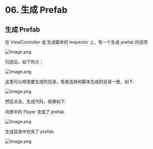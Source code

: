 ﻿# 06. 生成 Prefab

## 生成 Prefab

在 ViewController 或 生成脚本的 Inspector 上，有一个生成 prefab 的选项

![Image.png](https://file.liangxiegame.com/f88d06e7-2b95-47fe-ac91-c446fc550447.png)

勾选后，如下所示：

![Image.png](https://file.liangxiegame.com/0b9de93d-12c9-498f-b38c-c2682aa98287.png)

这里可以修改要生成的目录，笔者选择和脚本生成的目录一致，如下:

![Image.png](https://file.liangxiegame.com/7628fcb6-c9de-4fe5-9f80-8967d745b3aa.png)

然后点击，生成代码，结果如下:

场景中的 Player 变成了 prefab

![Image.png](https://file.liangxiegame.com/9e71ac1b-874e-47dd-b9ab-8d64e605f8a1.png)

生成目录中也有了 prefab

![Image.png](https://file.liangxiegame.com/18caef79-77b1-41a6-a102-9d53683be04d.png)
